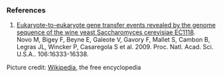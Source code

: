 ### References

1.  [Eukaryote-to-eukaryote gene transfer events revealed by the genome
    sequence of the wine yeast Saccharomyces cerevisiae
    EC1118](http://europepmc.org/abstract/MED/19805302).\
    Novo M, Bigey F, Beyne E, Galeote V, Gavory F, Mallet S, Cambon B,
    Legras JL, Wincker P, Casaregola S et al. 2009. Proc. Natl. Acad.
    Sci. U.S.A.. 106:16333-16338.

Picture credit:
[Wikipedia](https://commons.wikimedia.org/wiki/File:S_cerevisiae_under_DIC_microscopy.jpg),
the free encyclopedia
